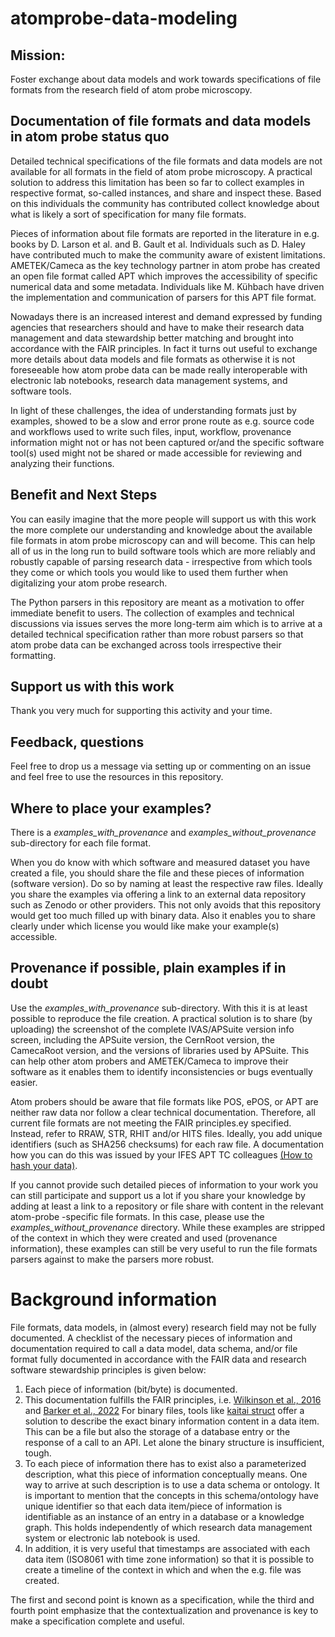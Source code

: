 # atomprobe-data-modeling

## Mission:
Foster exchange about data models and work towards specifications
of file formats from the research field of atom probe microscopy.

## Documentation of file formats and data models in atom probe status quo
Detailed technical specifications of the file formats and data models are not
available for all formats in the field of atom probe microscopy.
A practical solution to address this limitation has been so far to collect
examples in respective format, so-called instances, and share and inspect these.
Based on this individuals the community has contributed collect knowledge about
what is likely a sort of specification for many file formats.

Pieces of information about file formats are reported in the literature in e.g.
books by D. Larson et al. and B. Gault et al. Individuals such as D. Haley
have contributed much to make the community aware of existent limitations.
AMETEK/Cameca as the key technology partner in atom probe has created an open
file format called APT which improves the accessibility of specific numerical data
and some metadata. Individuals like M. Kühbach have driven the implementation
and communication of parsers for this APT file format.

Nowadays there is an increased interest and demand expressed by funding agencies
that researchers should and have to make their research data management and data
stewardship better matching and brought into accordance with the FAIR principles.
In fact it turns out useful to exchange more details about data models and file
formats as otherwise it is not foreseeable how atom probe data can be made really
interoperable with electronic lab notebooks, research data management systems,
and software tools.

In light of these challenges, the idea of understanding formats just by examples,
showed to be a slow and error prone route as e.g. source code and workflows
used to write such files, input, workflow, provenance information might not or
has not been captured or/and the specific software tool(s) used might not be
shared or made accessible for reviewing and analyzing their functions.

## Benefit and Next Steps
You can easily imagine that the more people will support us with this work the
more complete our understanding and knowledge about the available file formats
in atom probe microscopy can and will become. This can help all of us in the
long run to build software tools which are more reliably and robustly capable
of parsing research data - irrespective from which tools they come or which
tools you would like to used them further when digitalizing your atom probe research.

The Python parsers in this repository are meant as a motivation to offer
immediate benefit to users. The collection of examples and technical
discussions via issues serves the more long-term aim which is to arrive
at a detailed technical specification rather than more robust parsers so that
atom probe data can be exchanged across tools irrespective their formatting.

## Support us with this work
Thank you very much for supporting this activity and your time.

## Feedback, questions
Feel free to drop us a message via setting up or commenting on an issue
and feel free to use the resources in this repository.

## Where to place your examples?
There is a *examples_with_provenance* and *examples_without_provenance*
sub-directory for each file format.

When you do know with which software and measured dataset you have created a file,
you should share the file and these pieces of information (software version). Do so by
naming at least the respective raw files. Ideally you share the examples via offering
a link to an external data repository such as Zenodo or other providers. This not only
avoids that this repository would get too much filled up with binary data.
Also it enables you to share clearly under which license you would like make your
example(s) accessible.

## Provenance if possible, plain examples if in doubt
Use the *examples_with_provenance* sub-directory. With this it is at least possible
to reproduce the file creation. A practical solution is to share (by uploading)
the screenshot of the complete IVAS/APSuite version info screen, including
the APSuite version, the CernRoot version, the CamecaRoot version, and the versions
of libraries used by APSuite. This can help other atom probers and AMETEK/Cameca
to improve their software as it enables them to identify inconsistencies
or bugs eventually easier.

Atom probers should be aware that file formats like POS, ePOS, or APT are neither
raw data nor follow a clear technical documentation. Therefore, all current file
formats are not meeting the FAIR principles.ey specified. Instead, refer to RRAW,
STR, RHIT and/or HITS files. Ideally, you add unique identifiers (such as SHA256
checksums) for each raw file. A documentation how you can do this was issued by 
your IFES APT TC colleagues [(How to hash your data)](https://github.com/oxfordAPT/hashlist).

If you cannot provide such detailed pieces of information to your work you can
still participate and support us a lot if you share your knowledge by adding at
least a link to a repository or file share with content in the relevant atom-probe
-specific file formats.
In this case, please use the *examples_without_provenance* directory.
While these examples are stripped of the context in which they were created
and used (provenance information), these examples can still be very useful
to run the file formats parsers against to make the parsers more robust.

# Background information
File formats, data models, in (almost every) research field may not be 
fully documented. A checklist of the necessary pieces of information and 
documentation required to call a data model, data schema, and/or file format
fully documented in accordance with the FAIR data and research software stewardship
principles is given below:

1. Each piece of information (bit/byte) is documented.
2. This documentation fulfills the FAIR principles, i.e.
   [Wilkinson et al., 2016](https://doi.org/10.1038/sdata.2016.18) and
   [Barker et al., 2022](https://doi.org/10.1038/s41597-022-01710-x)
   For binary files, tools like [kaitai struct](https://kaitai.io/) offer a
   solution to describe the exact binary information content in a data
   item. This can be a file but also the storage of a database entry or the
   response of a call to an API.  Let alone the binary structure is insufficient,
   tough.
3. To each piece of information there has to exist also a parameterized description,
   what this piece of information conceptually means. One way to arrive at such
   description is to use a data schema or ontology.
   It is important to mention that the concepts in this schema/ontology have
   unique identifier so that each data item/piece of information is identifiable
   as an instance of an entry in a database or a knowledge graph.
   This holds independently of which research data management system
   or electronic lab notebook is used.
4. In addition, it is very useful that timestamps are associated with 
   each data item (ISO8061 with time zone information) so that it is possible
   to create a timeline of the context in which and when the e.g. file was created.

The first and second point is known as a specification, while the third and fourth
point emphasize that the contextualization and provenance is key to make a
specification complete and useful.
